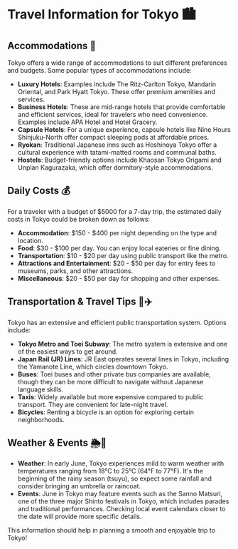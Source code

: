 # Travel Information for Tokyo 🏙️

## Accommodations 🏨
Tokyo offers a wide range of accommodations to suit different preferences and budgets. Some popular types of accommodations include:

- **Luxury Hotels**: Examples include The Ritz-Carlton Tokyo, Mandarin Oriental, and Park Hyatt Tokyo. These offer premium amenities and services.
- **Business Hotels**: These are mid-range hotels that provide comfortable and efficient services, ideal for travelers who need convenience. Examples include APA Hotel and Hotel Gracery.
- **Capsule Hotels**: For a unique experience, capsule hotels like Nine Hours Shinjuku-North offer compact sleeping pods at affordable prices.
- **Ryokan**: Traditional Japanese inns such as Hoshinoya Tokyo offer a cultural experience with tatami-matted rooms and communal baths.
- **Hostels**: Budget-friendly options include Khaosan Tokyo Origami and Unplan Kagurazaka, which offer dormitory-style accommodations.

## Daily Costs 💰
For a traveler with a budget of $5000 for a 7-day trip, the estimated daily costs in Tokyo could be broken down as follows:

- **Accommodation**: $150 - $400 per night depending on the type and location.
- **Food**: $30 - $100 per day. You can enjoy local eateries or fine dining.
- **Transportation**: $10 - $20 per day using public transport like the metro.
- **Attractions and Entertainment**: $20 - $50 per day for entry fees to museums, parks, and other attractions.
- **Miscellaneous**: $20 - $50 per day for shopping and other expenses.

## Transportation & Travel Tips 🚗✈️
Tokyo has an extensive and efficient public transportation system. Options include:

- **Tokyo Metro and Toei Subway**: The metro system is extensive and one of the easiest ways to get around.
- **Japan Rail (JR) Lines**: JR East operates several lines in Tokyo, including the Yamanote Line, which circles downtown Tokyo.
- **Buses**: Toei buses and other private bus companies are available, though they can be more difficult to navigate without Japanese language skills.
- **Taxis**: Widely available but more expensive compared to public transport. They are convenient for late-night travel.
- **Bicycles**: Renting a bicycle is an option for exploring certain neighborhoods.

## Weather & Events 🌦️🎉
- **Weather**: In early June, Tokyo experiences mild to warm weather with temperatures ranging from 18°C to 25°C (64°F to 77°F). It's the beginning of the rainy season (tsuyu), so expect some rainfall and consider bringing an umbrella or raincoat.
- **Events**: June in Tokyo may feature events such as the Sanno Matsuri, one of the three major Shinto festivals in Tokyo, which includes parades and traditional performances. Checking local event calendars closer to the date will provide more specific details.

This information should help in planning a smooth and enjoyable trip to Tokyo!